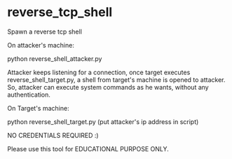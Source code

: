 # reverse_tcp_shell
Spawn a reverse tcp shell

On attacker's machine:

python reverse_shell_attacker.py

Attacker keeps listening for a connection, once target executes reverse_shell_target.py, a shell from target's machine is opened to attacker. So, attacker can execute system commands as he wants, without any authentication.

On Target's machine:

python reverse_shell_target.py (put attacker's ip address in script)

NO CREDENTIALS REQUIRED :)

Please use this tool for EDUCATIONAL PURPOSE ONLY.
